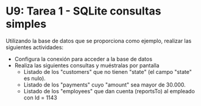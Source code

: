 # U9: Tarea 1 - SQLite consultas simples
Utilizando la base de datos que se proporciona como ejemplo, realizar las siguientes actividades:

* Configura la conexión para acceder a la base de datos
* Realiza las siguientes consultas y muéstralas por pantalla
	* Listado de los "customers" que no tienen "state" (el campo "state" es nulo).
	* Listado de los "payments" cuyo "amount" sea mayor de 30.000.
	* Listado de los "employees" que dan cuenta (reportsTo) al empleado con Id = 1143